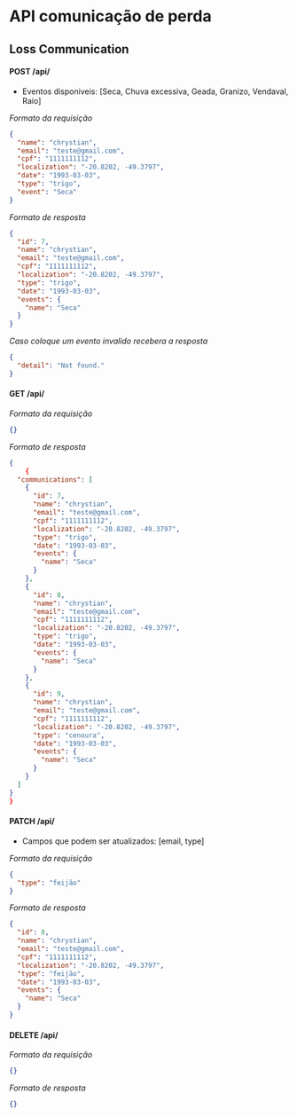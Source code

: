 # API comunicação de perda

## Loss Communication

#### POST /api/

- Eventos disponiveis: [Seca, Chuva excessiva, Geada, Granizo, Vendaval, Raio]

_Formato da requisição_

```json
{
  "name": "chrystian",
  "email": "teste@gmail.com",
  "cpf": "1111111112",
  "localization": "-20.8202, -49.3797",
  "date": "1993-03-03",
  "type": "trigo",
  "event": "Seca"
}
```

_Formato de resposta_

```json
{
  "id": 7,
  "name": "chrystian",
  "email": "teste@gmail.com",
  "cpf": "1111111112",
  "localization": "-20.8202, -49.3797",
  "type": "trigo",
  "date": "1993-03-03",
  "events": {
    "name": "Seca"
  }
}
```

_Caso coloque um evento invalido recebera a resposta_

```json
{
  "detail": "Not found."
}
```

#### GET /api/

_Formato da requisição_

```json
{}
```

_Formato de resposta_

```json
{
	{
  "communications": [
    {
      "id": 7,
      "name": "chrystian",
      "email": "teste@gmail.com",
      "cpf": "1111111112",
      "localization": "-20.8202, -49.3797",
      "type": "trigo",
      "date": "1993-03-03",
      "events": {
        "name": "Seca"
      }
    },
    {
      "id": 8,
      "name": "chrystian",
      "email": "teste@gmail.com",
      "cpf": "1111111112",
      "localization": "-20.8202, -49.3797",
      "type": "trigo",
      "date": "1993-03-03",
      "events": {
        "name": "Seca"
      }
    },
    {
      "id": 9,
      "name": "chrystian",
      "email": "teste@gmail.com",
      "cpf": "1111111112",
      "localization": "-20.8202, -49.3797",
      "type": "cenoura",
      "date": "1993-03-03",
      "events": {
        "name": "Seca"
      }
    }
  ]
}
}
```

#### PATCH /api/<id>

- Campos que podem ser atualizados: [email, type]

_Formato da requisição_

```json
{
  "type": "feijão"
}
```

_Formato de resposta_

```json
{
  "id": 8,
  "name": "chrystian",
  "email": "teste@gmail.com",
  "cpf": "1111111112",
  "localization": "-20.8202, -49.3797",
  "type": "feijão",
  "date": "1993-03-03",
  "events": {
    "name": "Seca"
  }
}
```

#### DELETE /api/<id>

_Formato da requisição_

```json
{}
```

_Formato de resposta_

```json
{}
```
